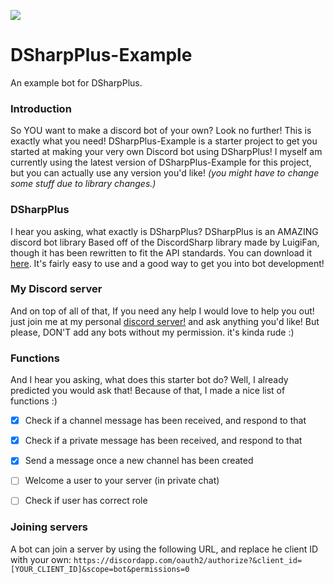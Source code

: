 ![](https://raw.githubusercontent.com/NaamloosDT/DSharpPlus/master/logo/dsharp%2B_smaller.png)
# DSharpPlus-Example
An example bot for DSharpPlus.

### Introduction
So YOU want to make a discord bot of your own? Look no further! This is exactly what you need! DSharpPlus-Example is a starter project to get you started at making your very own Discord bot using DSharpPlus! I myself am currently using the latest version of DSharpPlus-Example for this project, but you can actually use any version you'd like! *(you might have to change some stuff due to library changes.)*

### DSharpPlus
I hear you asking, what exactly is DSharpPlus? DSharpPlus is an AMAZING discord bot library Based off of the DiscordSharp library made by LuigiFan, though it has been rewritten to fit the API standards. You can download it [here](https://github.com/NaamloosDT/DSharpPlus). It's fairly easy to use and a good way to get you into bot development!

### My Discord server
And on top of all of that, If you need any help I would love to help you out! just join me at my personal [discord server!](https://discord.gg/0oZpaYcAjfvkDuE4) and ask anything you'd like! But please, DON'T add any bots without my permission. it's kinda rude :)

### Functions
And I hear you asking, what does this starter bot do? Well, I already predicted you would ask that! Because of that, I made a nice list of functions :)

- [x] Check if a channel message has been received, and respond to that
- [x] Check if a private message has been received, and respond to that
- [x] Send a message once a new channel has been created
- [ ] Welcome a user to your server (in private chat)
- [ ] Check if user has correct role


### Joining servers
A bot can join a server by using the following URL, and replace he client ID with your own:
`https://discordapp.com/oauth2/authorize?&client_id=[YOUR_CLIENT_ID]&scope=bot&permissions=0`
